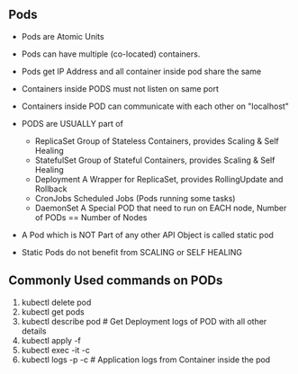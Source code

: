 ## Pods

* Pods are Atomic Units
* Pods can have multiple (co-located) containers.
* Pods get IP Address and all container inside pod share the same
* Containers inside PODS must not listen on same port
* Containers inside POD can communicate with each other on "localhost"
* PODS are USUALLY part of
    - ReplicaSet    Group of Stateless Containers, provides Scaling & Self Healing
    - StatefulSet   Group of Stateful Containers, provides Scaling & Self Healing
    - Deployment    A Wrapper for ReplicaSet, provides RollingUpdate and Rollback
    - CronJobs      Scheduled Jobs (Pods running some tasks)
    - DaemonSet     A Special POD that need to run on EACH node, Number of PODs == Number of Nodes
    
* A Pod which is NOT Part of any other API Object is called static pod
* Static Pods do not benefit from SCALING or SELF HEALING

## Commonly Used commands on PODs

1. kubectl delete pod <PODNAME>
2. kubectl get pods
3. kubectl describe pod <PODNAME> # Get Deployment logs of POD with all other details
4. kubectl apply -f <filename>
5. kubectl exec -it <PODNAME> -c <CONTAINERNAME> <CMD-TO-EXEC>
6. kubectl logs -p <PODNAME> -c <CONTAINERNAME> # Application logs from Container inside the pod
